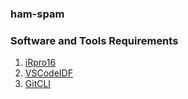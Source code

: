 ### ham-spam

### Software and Tools Requirements

1. [iRpro16](https://github.com/iRpro16/ham-spam)
2. [VSCodeIDF](https://code.visualstudio.com/)
3. [GitCLI](https://git-scm.com/book/en/v2/Getting-Started-The-Command-Line)